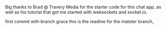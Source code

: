 

Big thanks to Brad @ Travery Media for the starter code for this chat app, as well as his tutorial that got me started with websockets and socket.io.

first commit with branch grace
this is the readme for the matster branch,
